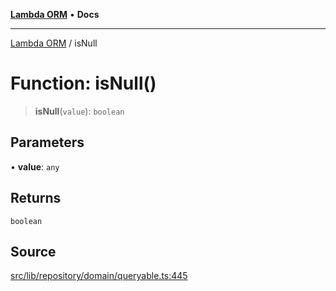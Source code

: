 [**Lambda ORM**](../README.md) • **Docs**

***

[Lambda ORM](../README.md) / isNull

# Function: isNull()

> **isNull**(`value`): `boolean`

## Parameters

• **value**: `any`

## Returns

`boolean`

## Source

[src/lib/repository/domain/queryable.ts:445](https://github.com/lambda-orm/lambdaorm-base/blob/ca6421568853c5efe7433915c5510adb7501a76c/src/lib/repository/domain/queryable.ts#L445)
